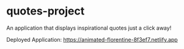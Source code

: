 # quotes-project
 An application that displays inspirational quotes just a click away!
 
Deployed Application: https://animated-florentine-8f3ef7.netlify.app
